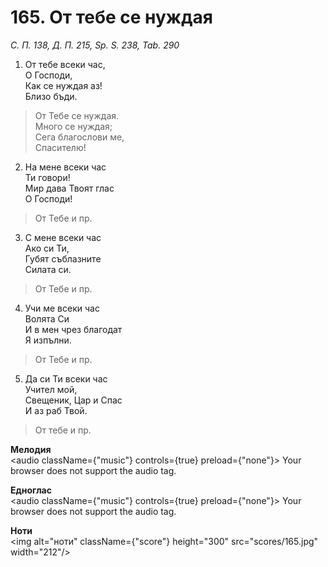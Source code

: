 # 165. От тебе се нуждая

_С. П. 138, Д. П. 215, Sp. S. 238, Tab. 290_

1. От тебе всеки час,  
О Господи,  
Как се нуждая аз!  
Близо бъди.  

> От Тебе се нуждая.  
> Много се нуждая;  
> Сега благослови ме,  
> Спасителю!

2. На мене всеки час  
Ти говори!  
Мир дава Твоят глас  
О Господи!  

> От Тебе и пр.  

3. С мене всеки час  
Ако си Ти,  
Губят съблазните  
Силата си.  

> От Тебе и пр.  

4. Учи ме всеки час  
Волята Си  
И в мен чрез благодат  
Я изпълни.  

> От Тебе и пр.  

5. Да си Ти всеки час  
Учител мой,  
Свещеник, Цар и Спас  
И аз раб Твой.  

> От тебе и пр.

**Мелодия**  
<audio className={"music"} controls={true} preload={"none"}>
    <source src="mp3/165.mp3" type="audio/mpeg"/>
    Your browser does not support the audio tag.
</audio>

**Едноглас**  
<audio className={"music"} controls={true} preload={"none"}>
    <source src="transp/165.mp3" type="audio/mpeg"/>
    Your browser does not support the audio tag.
</audio>

**Ноти**  
<img alt="ноти" className={"score"} height="300" src="scores/165.jpg" width="212"/>
